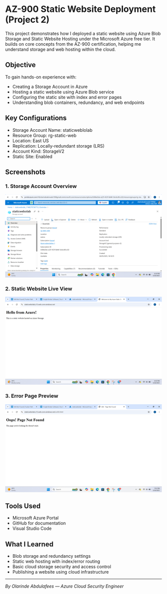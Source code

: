 # AZ-900 Static Website Deployment (Project 2)

This project demonstrates how I deployed a static website using Azure Blob Storage and Static Website Hosting under the Microsoft Azure free tier. It builds on core concepts from the AZ-900 certification, helping me understand storage and web hosting within the cloud.

## Objective

To gain hands-on experience with:
- Creating a Storage Account in Azure
- Hosting a static website using Azure Blob service
- Configuring the static site with index and error pages
- Understanding blob containers, redundancy, and web endpoints

## Key Configurations

- Storage Account Name: staticweblolab  
- Resource Group: rg-static-web  
- Location: East US  
- Replication: Locally-redundant storage (LRS)  
- Account Kind: StorageV2  
- Static Site: Enabled  

## Screenshots

### 1. Storage Account Overview
![Storage Account Overview](01-storage-account-overview.png)

### 2. Static Website Live View
![Static Website Live](02-static-website-live.png)

### 3. Error Page Preview
![Error Page Preview](03-error-page-preview.png)

## Tools Used

- Microsoft Azure Portal  
- GitHub for documentation  
- Visual Studio Code 

## What I Learned

- Blob storage and redundancy settings  
- Static web hosting with index/error routing  
- Basic cloud storage security and access control  
- Publishing a website using cloud infrastructure  

  

---

*By Olarinde Abdulafees — Azure Cloud Security Engineer*
